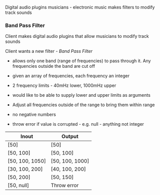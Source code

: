 Digital audio plugins
musicians - electronic music
makes filters to modify track sounds

### Band Pass Filter

Client makes digital audio plugins that allow musicians to modify track sounds

Client wants a new filter - *Band Pass Filter*

  - allows only one band (range of frequencies) to pass through it. Any frequencies outside the band are cut off

  - given an array of frequencies, each frequency an integer
  - 2 frequency limits - 40mHz lower, 1000mHz upper
  - would like to be able to supply lower and upper limits as arguments
  - Adjust all frequencies outside of the range to bring them within range
  - no negative numbers
  - throw error if value is corrupted - e.g. null - anything not integer 

| Inout           | Output          |
|-----------------|-----------------|
| [50]            | [50]            |
| [50, 100]       | [50, 100]       |
| [50, 100, 1050] | [50, 100, 1000] |
| [30, 100, 200]  | [40, 100, 200]  |
| [50, 200]       | [50, 150]       |
| [50, null]      | Throw error     |
